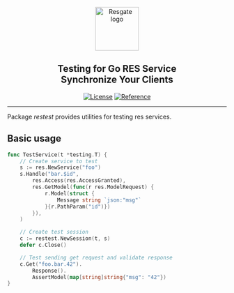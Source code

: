 <p align="center"><a href="https://resgate.io" target="_blank" rel="noopener noreferrer"><img width="100" src="https://resgate.io/img/resgate-logo.png" alt="Resgate logo"></a></p>
<h2 align="center"><b>Testing for Go RES Service</b><br/>Synchronize Your Clients</h2>
<p align="center">
<a href="../../LICENSE"><img src="https://img.shields.io/badge/License-MIT-blue.svg" alt="License"></a>
<a href="https://pkg.go.dev/github.com/jirenius/go-res/restest"><img src="https://img.shields.io/static/v1?label=reference&message=go.dev&color=5673ae" alt="Reference"></a>
</p>

---

Package *restest* provides utilities for testing res services.

## Basic usage

```go
func TestService(t *testing.T) {
    // Create service to test
    s := res.NewService("foo")
    s.Handle("bar.$id",
        res.Access(res.AccessGranted),
        res.GetModel(func(r res.ModelRequest) {
            r.Model(struct {
                Message string `json:"msg"`
            }{r.PathParam("id")})
        }),
    )

    // Create test session
    c := restest.NewSession(t, s)
    defer c.Close()

    // Test sending get request and validate response
    c.Get("foo.bar.42").
        Response().
        AssertModel(map[string]string{"msg": "42"})
}
```

